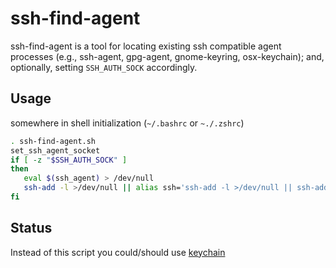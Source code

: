 # ssh-find-agent

ssh-find-agent is a tool for locating existing ssh compatible agent processes (e.g., ssh-agent, gpg-agent, gnome-keyring, osx-keychain); and, optionally, setting `SSH_AUTH_SOCK` accordingly.

## Usage

somewhere in shell initialization (`~/.bashrc` or `~./.zshrc`)

```bash
. ssh-find-agent.sh
set_ssh_agent_socket
if [ -z "$SSH_AUTH_SOCK" ]
then
   eval $(ssh_agent) > /dev/null
   ssh-add -l >/dev/null || alias ssh='ssh-add -l >/dev/null || ssh-add && unalias ssh; ssh'
fi
```

## Status

Instead of this script you could/should use [keychain](https://github.com/funtoo/keychain)
